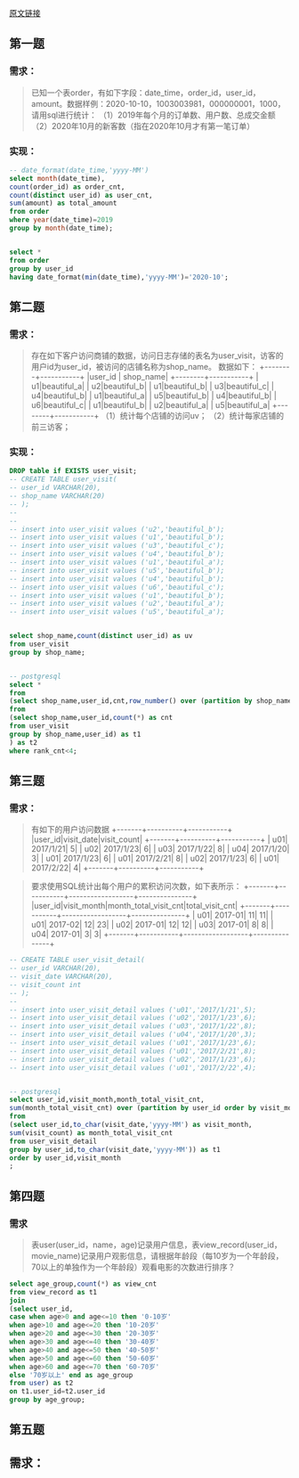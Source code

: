 [原文链接](https://mp.weixin.qq.com/s/Jy7XnNI3Yasvow-UECB4Gg)

## 第一题
### 需求：
>已知一个表order，有如下字段：date_time，order_id，user_id，amount。数据样例：2020-10-10，1003003981，000000001，1000，请用sql进行统计：
（1）2019年每个月的订单数、用户数、总成交金额
（2）2020年10月的新客数（指在2020年10月才有第一笔订单）

### 实现：
```sql
-- date_format(date_time,'yyyy-MM')
select month(date_time),
count(order_id) as order_cnt,
count(distinct user_id) as user_cnt,
sum(amount) as total_amount
from order
where year(date_time)=2019
group by month(date_time);


select *
from order
group by user_id
having date_format(min(date_time),'yyyy-MM')='2020-10';
```

## 第二题
### 需求：
>存在如下客户访问商铺的数据，访问日志存储的表名为user_visit，访客的用户id为user_id，被访问的店铺名称为shop_name。
数据如下：
+--------+-----------+
|user_id |  shop_name|
+--------+-----------+
|     u1|beautiful_a|
|      u2|beautiful_b|
|     u1|beautiful_b|
|      u3|beautiful_c|
|     u4|beautiful_b|
|      u1|beautiful_a|
|     u5|beautiful_b|
|      u4|beautiful_b|
|     u6|beautiful_c|
|      u1|beautiful_b|
|     u2|beautiful_a|
|      u5|beautiful_a|
+--------+-----------+
（1）统计每个店铺的访问uv；
（2）统计每家店铺的前三访客；

### 实现：
```sql
DROP table if EXISTS user_visit;
-- CREATE TABLE user_visit(
-- user_id VARCHAR(20),
-- shop_name VARCHAR(20)
-- );
-- 
-- 
-- insert into user_visit values ('u2','beautiful_b');
-- insert into user_visit values ('u1','beautiful_b');
-- insert into user_visit values ('u3','beautiful_c');
-- insert into user_visit values ('u4','beautiful_b');
-- insert into user_visit values ('u1','beautiful_a');
-- insert into user_visit values ('u5','beautiful_b');
-- insert into user_visit values ('u4','beautiful_b');
-- insert into user_visit values ('u6','beautiful_c');
-- insert into user_visit values ('u1','beautiful_b');
-- insert into user_visit values ('u2','beautiful_a');
-- insert into user_visit values ('u5','beautiful_a');


select shop_name,count(distinct user_id) as uv
from user_visit
group by shop_name;


-- postgresql
select *
from
(select shop_name,user_id,cnt,row_number() over (partition by shop_name order by cnt desc) as rank_cnt
from
(select shop_name,user_id,count(*) as cnt
from user_visit
group by shop_name,user_id) as t1
) as t2
where rank_cnt<4;
```

## 第三题
### 需求：
>有如下的用户访问数据
+-------+----------+-----------+
|user_id|visit_date|visit_count|
+-------+----------+-----------+
|    u01| 2017/1/21|          5|
|    u02| 2017/1/23|          6|
|    u03| 2017/1/22|          8|
|    u04| 2017/1/20|          3|
|    u01| 2017/1/23|          6|
|    u01| 2017/2/21|          8|
|    u02| 2017/1/23|          6|
|    u01| 2017/2/22|          4|
+-------+----------+-----------+

>要求使用SQL统计出每个用户的累积访问次数，如下表所示：
+-------+-----------+------------------+---------------+
|user_id|visit_month|month_total_visit_cnt|total_visit_cnt|
+-------+-----------+------------------+---------------+
|    u01|    2017-01|                 11|             11|
|    u01|    2017-02|                12|             23|
|    u02|    2017-01|                 12|             12|
|    u03|    2017-01|                 8|              8|
|    u04|    2017-01|                  3|              3|
+-------+-----------+------------------+---------------+

```sql
-- CREATE TABLE user_visit_detail(
-- user_id VARCHAR(20),
-- visit_date VARCHAR(20),
-- visit_count int
-- );
-- 
-- insert into user_visit_detail values ('u01','2017/1/21',5);
-- insert into user_visit_detail values ('u02','2017/1/23',6);
-- insert into user_visit_detail values ('u03','2017/1/22',8);
-- insert into user_visit_detail values ('u04','2017/1/20',3);
-- insert into user_visit_detail values ('u01','2017/1/23',6);
-- insert into user_visit_detail values ('u01','2017/2/21',8);
-- insert into user_visit_detail values ('u02','2017/1/23',6);
-- insert into user_visit_detail values ('u01','2017/2/22',4);


-- postgresql
select user_id,visit_month,month_total_visit_cnt,
sum(month_total_visit_cnt) over (partition by user_id order by visit_month) as total_visit_cnt
from
(select user_id,to_char(visit_date,'yyyy-MM') as visit_month,
sum(visit_count) as month_total_visit_cnt
from user_visit_detail 
group by user_id,to_char(visit_date,'yyyy-MM')) as t1
order by user_id,visit_month
;
```

## 第四题
### 需求
> 表user(user_id，name，age)记录用户信息，表view_record(user_id，movie_name)记录用户观影信息，请根据年龄段（每10岁为一个年龄段，70以上的单独作为一个年龄段）观看电影的次数进行排序？

```sql
select age_group,count(*) as view_cnt
from view_record as t1
join
(select user_id,
case when age>0 and age<=10 then '0-10岁'
when age>10 and age<=20 then '10-20岁'
when age>20 and age<=30 then '20-30岁'
when age>30 and age<=40 then '30-40岁'
when age>40 and age<=50 then '40-50岁'
when age>50 and age<=60 then '50-60岁'
when age>60 and age<=70 then '60-70岁'
else '70岁以上' end as age_group
from user) as t2
on t1.user_id=t2.user_id
group by age_group;
```

## 第五题
## 需求：
> 


